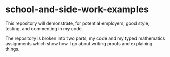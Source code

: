 # school-and-side-work-examples
This repository will demonstrate, for potential employers, good style, testing, and commenting in my code.

The repository is broken into two parts, my code and 
my typed mathematics assignments which show how I go
about writing proofs and explaining things.


